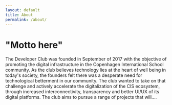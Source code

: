 ```yaml
---
layout: default
title: About
permalink: /about/
---
```


<h1 class="row justify-content-center">"Motto here"</h1>

<p id="aboutText">
The Developer Club was founded in September of 2017 with the objective of promoting the digital infrastructure in the Copenhagen International School community. As the club believes technology lies at the heart of well being in today's society, the founders felt there was a desperate need for technological betterment in our community. The club wanted to take on that challenge and actively accelerate the digitalization of the CIS ecosystem, through increased interconnectivity, transparency and better UI/UX of its digital platforms. The club aims to pursue a range of projects that will....
</p>
